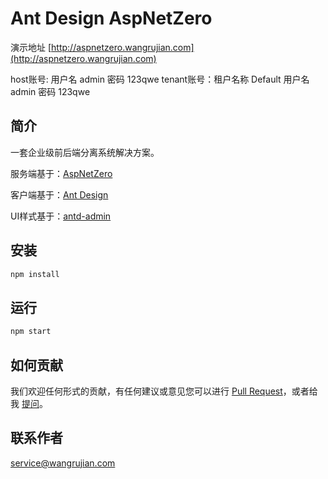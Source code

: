 # Ant Design AspNetZero

演示地址 [http://aspnetzero.wangrujian.com](http://aspnetzero.wangrujian.com)  

host账号: 用户名 admin  密码 123qwe
tenant账号：租户名称 Default 用户名 admin  密码 123qwe

## 简介

一套企业级前后端分离系统解决方案。

服务端基于：[AspNetZero](https://github.com/aspnetzero)

客户端基于：[Ant Design](https://github.com/ant-design/ant-design)

UI样式基于：[antd-admin](https://github.com/zuiidea/antd-admin)

## 安装

```bash
npm install
```

## 运行

```bash
npm start
```

## 如何贡献

我们欢迎任何形式的贡献，有任何建议或意见您可以进行 [Pull Request](https://github.com/rujianwang/ant-design-aspnetzero/pulls)，或者给我 [提问](https://github.com/rujianwang/ant-design-aspnetzero/issues)。

## 联系作者
service@wangrujian.com
